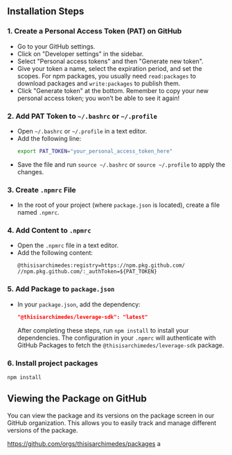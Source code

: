 ## Installation Steps

### 1. Create a Personal Access Token (PAT) on GitHub

- Go to your GitHub settings.
- Click on "Developer settings" in the sidebar.
- Select "Personal access tokens" and then "Generate new token".
- Give your token a name, select the expiration period, and set the scopes. For npm packages, you usually need `read:packages` to download packages and `write:packages` to publish them.
- Click "Generate token" at the bottom. Remember to copy your new personal access token; you won’t be able to see it again!

### 2. Add PAT Token to `~/.bashrc` or `~/.profile`

- Open `~/.bashrc` or `~/.profile` in a text editor.
- Add the following line:
  ```bash
  export PAT_TOKEN="your_personal_access_token_here"
  ```
- Save the file and run `source ~/.bashrc` or `source ~/.profile` to apply the changes.

### 3. Create `.npmrc` File

- In the root of your project (where `package.json` is located), create a file named `.npmrc`.

### 4. Add Content to `.npmrc`

- Open the `.npmrc` file in a text editor.
- Add the following content:
  ```
  @thisisarchimedes:registry=https://npm.pkg.github.com/
  //npm.pkg.github.com/:_authToken=${PAT_TOKEN}
  ```

### 5. Add Package to `package.json`

- In your `package.json`, add the dependency:

  ```json
  "@thisisarchimedes/leverage-sdk": "latest"
  ```

  After completing these steps, run `npm install` to install your dependencies. The configuration in your `.npmrc` will authenticate with GitHub Packages to fetch the `@thisisarchimedes/leverage-sdk` package.

### 6. Install project packages

```
npm install
```

## Viewing the Package on GitHub

You can view the package and its versions on the package screen in our GitHub organization. This allows you to easily track and manage different versions of the package.

https://github.com/orgs/thisisarchimedes/packages
a
